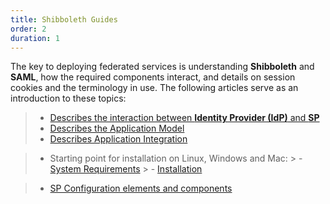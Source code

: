 ```yaml
---
title: Shibboleth Guides
order: 2
duration: 1
---
```


The key to deploying federated services is understanding **Shibboleth** and **SAML**, how the required components
interact, and details on session cookies and the terminology in use. The following articles serve as an introduction to these topics:

> - [Describes the interaction between **Identity Provider (IdP)** and **SP**](https://wiki.shibboleth.net/confluence/display/CONCEPT/FlowsAndConfig)
> - [Describes the Application Model](https://wiki.shibboleth.net/confluence/display/SP3/ApplicationModel)
> - [Describes Application Integration](https://wiki.shibboleth.net/confluence/display/SP3/ApplicationIntegration)

> - Starting point for installation on Linux, Windows and Mac:
    >     - [System Requirements](https://wiki.shibboleth.net/confluence/display/SP3/SystemRequirements)
    >     - [Installation](https://wiki.shibboleth.net/confluence/display/SP3/Installation)

> - [SP Configuration elements and components](https://wiki.shibboleth.net/confluence/display/SP3/SPConfig)